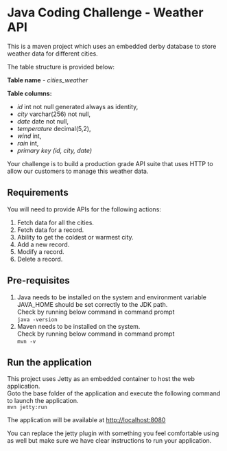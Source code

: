 # Java Coding Challenge - Weather API

This is a maven project which uses an embedded derby database to store weather data for different cities.

The table structure is provided below:

**Table name** - *cities_weather*

**Table columns:**
- *id* int not null generated always as identity,
- *city* varchar(256) not null,
- *date* date not null,
- *temperature* decimal(5,2),
- *wind* int,
- *rain* int,
- *primary key (id, city, date)*

Your challenge is to build a production grade API suite that uses HTTP to allow our customers to manage this weather data. 

## Requirements

You will need to provide APIs for the following actions:  
 
1. Fetch data for all the cities.
1. Fetch data for a record.
1. Ability to get the coldest or warmest city.
1. Add a new record.
1. Modify a record.
1. Delete a record.


## Pre-requisites
1. Java needs to be installed on the system and environment variable JAVA_HOME should be set correctly to the JDK path.  
   Check by running below command in command prompt  
   `java -version`  
2. Maven needs to be installed on the system.  
   Check by running below command in command prompt  
   `mvn -v`  

## Run the application
This project uses Jetty as an embedded container to host the web application.  
Goto the base folder of the application and execute the following command to launch the application.  
`mvn jetty:run`  

The application will be available at [http://localhost:8080](http://localhost:8080)  
 
You can replace the jetty plugin with something you feel comfortable using as well but make sure we have clear instructions to run your application. 
